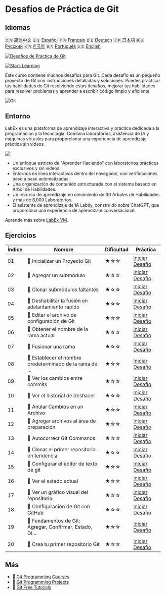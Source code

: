 # Desafíos de Práctica de Git

## Idiomas

🇨🇳 [简体中文](README_zh.md) 🇪🇸 [Español](README_es.md) 🇫🇷 [Français](README_fr.md) 🇩🇪 [Deutsch](README_de.md) 🇯🇵 [日本語](README_ja.md) 🇷🇺 [Русский](README_ru.md) 🇰🇷 [한국어](README_ko.md) 🇧🇷 [Português](README_pt.md) 🇺🇸 [English](README.md) 

[![Desafíos de Práctica de Git](https://cover-creator.labex.io/git-practice-challenges.png?lang=es)](https://labex.io/es/courses/git-practice-challenges)

[![Start-Learning](https://img.shields.io/badge/Start-Learning-whitesmoke?style=for-the-badge)](https://labex.io/es/courses/git-practice-challenges)

Este curso contiene muchos desafíos para Git. Cada desafío es un pequeño proyecto de Git con instrucciones detalladas y soluciones. Puedes practicar tus habilidades de Git resolviendo estos desafíos, mejorar tus habilidades para resolver problemas y aprender a escribir código limpio y eficiente.

![Git](https://img.shields.io/badge/Git-whitesmoke?style=for-the-badge&logo=git)


## Entorno

LabEx es una plataforma de aprendizaje interactiva y práctica dedicada a la programación y la tecnología. Combina laboratorios, asistencia de IA y máquinas virtuales para proporcionar una experiencia de aprendizaje práctica sin videos.

![](https://tutorial-screenshot.getvm.io/images/vm-1725247253.png)

- Un enfoque estricto de "Aprender Haciendo" con laboratorios prácticos exclusivos y sin videos.
- Entornos en línea interactivos dentro del navegador, con verificaciones paso a paso automatizadas.
- Una organización de contenido estructurada con el sistema basado en Árbol de Habilidades.
- Un recurso de aprendizaje en crecimiento de 30 Árboles de Habilidades y más de 6,000 Laboratorios.
- El asistente de aprendizaje de IA Labby, construido sobre ChatGPT, que proporciona una experiencia de aprendizaje conversacional.

Aprende más sobre [LabEx VM](https://support.labex.io/using-labex/virtual-machine).

## Ejercicios

|   Índice | Nombre                                                   | Dificultad   | Práctica                                                                                                                         |
|----------|----------------------------------------------------------|--------------|----------------------------------------------------------------------------------------------------------------------------------|
|       01 | 🎯 Inicializar un Proyecto Git                           | ★☆☆          | <a target='_blank' href='https://labex.io/es/labs/git-initialize-git-project-385166'>Iniciar Desafío</a>                         |
|       02 | 🎯 Agregar un submódulo                                  | ★☆☆          | <a target='_blank' href='https://labex.io/es/labs/git-add-a-submodule-challenge-12611'>Iniciar Desafío</a>                       |
|       03 | 🎯 Clonar submódulos faltantes                           | ★☆☆          | <a target='_blank' href='https://labex.io/es/labs/git-clone-missing-submodules-challenge-12620'>Iniciar Desafío</a>              |
|       04 | 🎯 Deshabilitar la fusión en adelantamiento rápido       | ★☆☆          | <a target='_blank' href='https://labex.io/es/labs/git-disable-fast-forward-merging-challenge-12642'>Iniciar Desafío</a>          |
|       05 | 🎯 Editar el archivo de configuración de Git             | ★☆☆          | <a target='_blank' href='https://labex.io/es/labs/git-edit-git-configuration-file-challenge-12645'>Iniciar Desafío</a>           |
|       06 | 🎯 Obtener el nombre de la rama actual                   | ★☆☆          | <a target='_blank' href='https://labex.io/es/labs/git-get-the-current-branch-name-challenge-12633'>Iniciar Desafío</a>           |
|       07 | 🎯 Fusionar una rama                                     | ★☆☆          | <a target='_blank' href='https://labex.io/es/labs/git-merge-a-branch-challenge-12655'>Iniciar Desafío</a>                        |
|       08 | 🎯 Establecer el nombre predeterminado de la rama de ... | ★☆☆          | <a target='_blank' href='https://labex.io/es/labs/git-set-default-push-branch-name-challenge-12672'>Iniciar Desafío</a>          |
|       09 | 🎯 Ver los cambios entre commits                         | ★☆☆          | <a target='_blank' href='https://labex.io/es/labs/git-view-changes-between-commits-challenge-12684'>Iniciar Desafío</a>          |
|       10 | 🎯 Ver el historial de deshacer                          | ★☆☆          | <a target='_blank' href='https://labex.io/es/labs/git-view-undo-history-challenge-12696'>Iniciar Desafío</a>                     |
|       11 | 🎯 Anular Cambios en un Archivo                          | ★☆☆          | <a target='_blank' href='https://labex.io/es/labs/git-cancel-file-change-387714'>Iniciar Desafío</a>                             |
|       12 | 🎯 Agregar archivos al área de preparación               | ★☆☆          | <a target='_blank' href='https://labex.io/es/labs/git-add-files-to-the-staging-area-challenge-12675'>Iniciar Desafío</a>         |
|       13 | 🎯 Autocorrect Git Commands                              | ★☆☆          | <a target='_blank' href='https://labex.io/es/labs/git-autocorrect-git-commands-challenge-12614'>Iniciar Desafío</a>              |
|       14 | 🎯 Clonar el primer repositorio en tendencia             | ★☆☆          | <a target='_blank' href='https://labex.io/es/labs/git-clone-the-first-trending-repository-12621'>Iniciar Desafío</a>             |
|       15 | 🎯 Configurar el editor de texto de git                  | ★☆☆          | <a target='_blank' href='https://labex.io/es/labs/git-configure-the-git-text-editor-challenge-12673'>Iniciar Desafío</a>         |
|       16 | 🎯 Ver el estado actual                                  | ★☆☆          | <a target='_blank' href='https://labex.io/es/labs/git-view-current-status-challenge-12695'>Iniciar Desafío</a>                   |
|       17 | 🎯 Ver un gráfico visual del repositorio                 | ★☆☆          | <a target='_blank' href='https://labex.io/es/labs/git-view-a-visual-graph-of-the-repository-challenge-12685'>Iniciar Desafío</a> |
|       18 | 🎯 Configuración de Git con GitHub                       | ★☆☆          | <a target='_blank' href='https://labex.io/es/labs/git-git-configuration-with-github-23'>Iniciar Desafío</a>                      |
|       19 | 🎯 Fundamentos de Git: Agregar, Confirmar, Estado, Di... | ★☆☆          | <a target='_blank' href='https://labex.io/es/labs/shell-git-fundamentals-add-commit-status-diff-387715'>Iniciar Desafío</a>      |
|       20 | 🎯 Crea tu primer repositorio Git                        | ★☆☆          | <a target='_blank' href='https://labex.io/es/labs/git-create-your-first-git-repository-12632'>Iniciar Desafío</a>                |

## Más

- 🔗 [Git Programming Courses](https://github.com/labex-labs/awesome-programming-courses)
- 🔗 [Git Programming Projects](https://github.com/labex-labs/awesome-programming-projects)
- 🔗 [Git Free Tutorials](https://github.com/labex-labs/git-free-tutorials)


